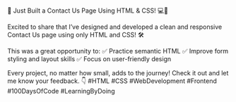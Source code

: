 🚀 Just Built a Contact Us Page Using HTML & CSS! 💻📩

Excited to share that I’ve designed and developed a clean and responsive Contact Us page using only HTML and CSS! 🛠️

This was a great opportunity to:
✅ Practice semantic HTML
✅ Improve form styling and layout skills
✅ Focus on user-friendly design

Every project, no matter how small, adds to the journey! Check it out and let me know your feedback. 👇
#HTML #CSS #WebDevelopment #Frontend #100DaysOfCode #LearningByDoing
